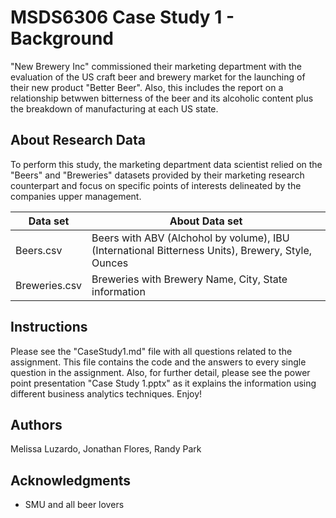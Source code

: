 # MSDS6306 Case Study 1 - Background

"New Brewery Inc" commissioned their marketing department with the evaluation of the US craft beer and brewery market for the launching of their new product "Better Beer".  Also, this includes the report on a relationship betwwen bitterness of the beer and its alcoholic content plus the breakdown of manufacturing at each US state.



## About Research Data

To perform this study, the marketing department data scientist relied on the "Beers" and "Breweries" datasets provided by their marketing research counterpart and focus on specific points of interests delineated by the companies upper management. 


Data set                     | About Data set 
--------------------------- | ---------------
Beers.csv                    | Beers with ABV (Alchohol by volume), IBU (International Bitterness Units), Brewery, Style, Ounces
Breweries.csv                | Breweries with Brewery Name, City, State information


## Instructions

Please see the "CaseStudy1.md" file with all questions related to the assignment. This file contains the code and the answers to every single question in the assignment. Also, for further detail, please see the power point presentation "Case Study 1.pptx" as it explains the information using different business analytics techniques. Enjoy!

## Authors

Melissa Luzardo, Jonathan Flores, Randy Park


## Acknowledgments

* SMU and all beer lovers
